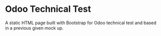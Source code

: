 # Odoo Technical Test
A static HTML page built with Bootstrap for Odoo technical test and based in a previous given mock up.
